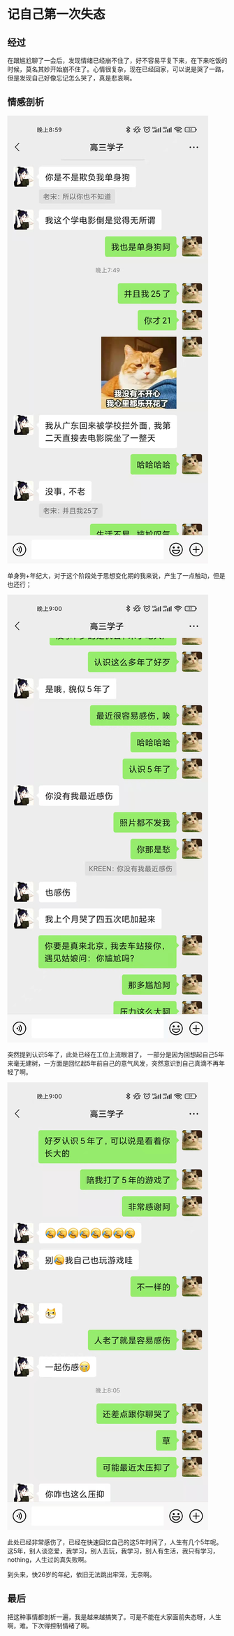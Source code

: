 # 记自己第一次失态

## 经过

在跟尴尬聊了一会后，发现情绪已经崩不住了，好不容易平复下来，在下来吃饭的时候，莫名其妙开始崩不住了。心情很复杂，现在已经回家，可以说是哭了一路，但是发现自己好像忘记怎么哭了，真是悲哀啊。

## 情感剖析

![](..\image\1.jpg)

单身狗+年纪大，对于这个阶段处于思想变化期的我来说，产生了一点触动，但是也还行；

![](..\image\2.jpg)

突然提到认识5年了，此处已经在工位上流眼泪了， 一部分是因为回想起自己5年来毫无建树，一方面是回忆起5年前自己的意气风发，突然意识到自己真滴不再年轻了啊。

![](..\image\3.jpg)

此处已经非常感伤了，已经在快速回忆自己的这5年时间了，人生有几个5年呢。 这5年，别人谈恋爱，我学习，别人去玩，我学习，别人有生活，我只有学习，nothing，人生过的真失败啊。

到头来，快26岁的年纪，依旧无法跳出牢笼，无奈啊。



## 最后

把这种事情都剖析一遍，我是越来越搞笑了。可是不能在大家面前失态呀，人生啊，难。下次得控制情绪了啊。



